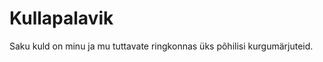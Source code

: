 <!DOCTYPE html>
<html lang="en">

<head>
<title>Saku kuld</title>
<body>
<h1>Kullapalavik</h1>
<p>Saku kuld on minu ja mu tuttavate ringkonnas üks põhilisi kurgumärjuteid.</p>